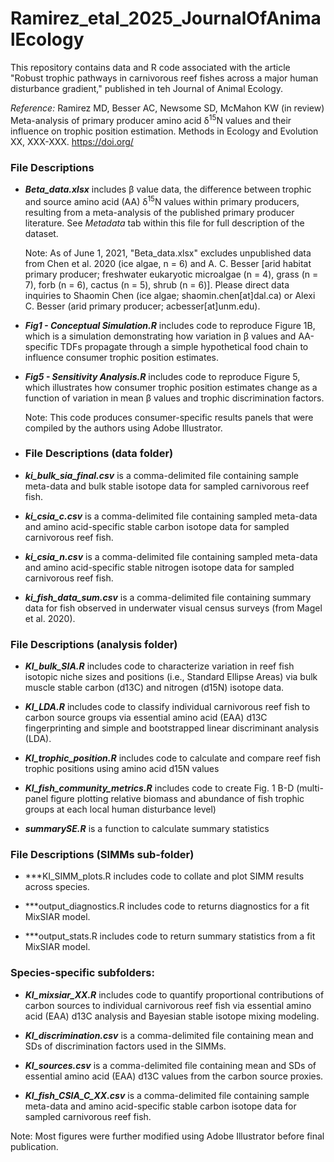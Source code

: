 # Ramirez_etal_2025_JournalOfAnimalEcology

This repository contains data and R code associated with the article "Robust trophic pathways in carnivorous reef fishes across a major human disturbance gradient," published in teh Journal of Animal Ecology.

_Reference:_ Ramirez MD, Besser AC, Newsome SD, McMahon KW (in review) Meta-analysis of primary producer amino acid δ<sup>15</sup>N values and their influence on trophic position estimation. Methods in Ecology and Evolution XX, XXX-XXX. https://doi.org/

### File Descriptions ###

* ***Beta_data.xlsx*** includes β value data, the difference between trophic and source amino acid (AA) δ<sup>15</sup>N values within primary producers, resulting from a meta-analysis of the published primary producer literature. See _Metadata_ tab within this file for full description of the dataset. 

  Note: As of June 1, 2021, "Beta_data.xlsx" excludes unpublished data from Chen et al. 2020 (ice algae, n = 6) and A. C. Besser [arid habitat primary producer; freshwater eukaryotic microalgae (n = 4), grass (n = 7), forb (n = 6), cactus (n = 5), shrub (n = 6)]. Please direct data inquiries to Shaomin Chen (ice algae; shaomin.chen[at]dal.ca) or Alexi C. Besser (arid primary producer; acbesser[at]unm.edu). 

* ***Fig1 - Conceptual Simulation.R*** includes code to reproduce Figure 1B, which is a simulation demonstrating how variation in β values and AA-specific TDFs propagate through a simple hypothetical food chain to influence consumer trophic position estimates.

* ***Fig5 - Sensitivity Analysis.R*** includes code to reproduce Figure 5, which illustrates how consumer trophic position estimates change as a function of variation in mean β values and trophic discrimination factors. 

  Note: This code produces consumer-specific results panels that were compiled by the authors using Adobe Illustrator.


* ### File Descriptions (data folder) ###

* ***ki_bulk_sia_final.csv*** is a comma-delimited file containing sample meta-data and bulk stable isotope data for sampled carnivorous reef fish.

* ***ki_csia_c.csv*** is a comma-delimited file containing sampled meta-data and amino acid-specific stable carbon isotope data for sampled carnivorous reef fish.

* ***ki_csia_n.csv*** is a comma-delimited file containing sampled meta-data and amino acid-specific stable nitrogen isotope data for sampled carnivorous reef fish.

* ***ki_fish_data_sum.csv*** is a comma-delimited file containing summary data for fish observed in underwater visual census surveys (from Magel et al. 2020).

### File Descriptions (analysis folder) ###

* ***KI_bulk_SIA.R*** includes code to characterize variation in reef fish isotopic niche sizes and positions (i.e., Standard Ellipse Areas) via bulk muscle stable carbon (d13C) and nitrogen (d15N) isotope data.

* ***KI_LDA.R*** includes code to classify individual carnivorous reef fish to carbon source groups via essential amino acid (EAA) d13C fingerprinting and simple and bootstrapped linear discriminant analysis (LDA).

* ***KI_trophic_position.R*** includes code to calculate and compare reef fish trophic positions using amino acid d15N values

* ***KI_fish_community_metrics.R*** includes code to create Fig. 1 B-D (multi-panel figure plotting relative biomass and abundance of fish trophic groups at each local human disturbance level)

* ***summarySE.R*** is a function to calculate summary statistics

### File Descriptions (SIMMs sub-folder) ###

* ***KI_SIMM_plots.R includes code to collate and plot SIMM results across species.

* ***output_diagnostics.R includes code to returns diagnostics for a fit MixSIAR model.

* ***output_stats.R includes code to return summary statistics from a fit MixSIAR model.

### Species-specific subfolders: ###

* ***KI_mixsiar_XX.R*** includes code to quantify proportional contributions of carbon sources to individual carnivorous reef fish via essential amino acid (EAA) d13C analysis and Bayesian stable isotope mixing modeling.

* ***KI_discrimination.csv*** is a comma-delimited file containing mean and SDs of discrimination factors used in the SIMMs.

* ***KI_sources.csv*** is a comma-delimited file containing mean and SDs of essential amino acid (EAA) d13C values from the carbon source proxies.

* ***KI_fish_CSIA_C_XX.csv*** is a comma-delimited file containing sample meta-data and amino acid-specific stable carbon isotope data for sampled carnivorous reef fish.

Note: Most figures were further modified using Adobe Illustrator before final publication.

